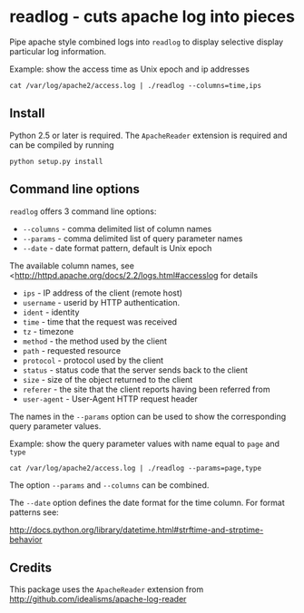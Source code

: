 readlog - cuts apache log into pieces
=======================================

Pipe apache style combined logs into `readlog` to display selective display 
particular log information.

Example: show the access time as Unix epoch and ip addresses

    cat /var/log/apache2/access.log | ./readlog --columns=time,ips

Install
-------

Python 2.5 or later is required. The `ApacheReader` extension is required and
can be compiled by running

    python setup.py install


Command line options
--------------------

`readlog` offers 3 command line options: 

* `--columns`   - comma delimited list of column names
* `--params`    - comma delimited list of query parameter names
* `--date`      - date format pattern, default is Unix epoch

The available column names, see <http://httpd.apache.org/docs/2.2/logs.html#accesslog 
for details

* `ips`         - IP address of the client (remote host) 
* `username`    - userid by HTTP authentication.
* `ident`       - identity 
* `time`        - time that the request was received
* `tz`          - timezone
* `method`      - the method used by the client 
* `path`        - requested resource
* `protocol`    - protocol used by the client
* `status`      - status code that the server sends back to the client
* `size`        - size of the object returned to the client
* `referer`     - the site that the client reports having been referred from
* `user-agent`  - User-Agent HTTP request header

The names in the `--params` option can be used to show the corresponding query 
parameter values.

Example: show the query parameter values with name equal to `page` and `type`

    cat /var/log/apache2/access.log | ./readlog --params=page,type

The option `--params` and `--columns` can be combined.

The `--date` option defines the date format for the time column. For format 
patterns see:

http://docs.python.org/library/datetime.html#strftime-and-strptime-behavior


Credits
-------

This package uses the `ApacheReader` extension from http://github.com/idealisms/apache-log-reader
